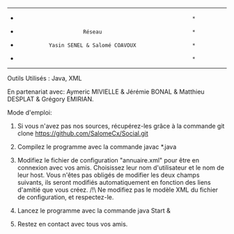 ***************************************************************
*                                                             *
*                          Réseau                             * 
*               Yasin SENEL & Salomé COAVOUX                  *
*                                                             *
***************************************************************

Outils Utilisés :
Java, XML

En partenariat avec: Aymeric MIVIELLE & Jérémie BONAL & Matthieu DESPLAT & Grégory EMIRIAN.

Mode d'emploi:

1. Si vous n'avez pas nos sources, récupérez-les grâce à la commande
git clone https://github.com/SalomeCx/Social.git

2. Compilez le programme avec la commande
javac *.java

3. Modifiez le fichier de configuration "annuaire.xml" pour être en connexion avec vos amis.
Choisissez leur nom d'utilisateur et le nom de leur host.
Vous n'êtes pas obligés de modifier les deux champs suivants, ils seront modifiés
automatiquement en fonction des liens d'amitié que vous créez.
/!\ Ne modifiez pas le modèle XML du fichier de configuration, et respectez-le.

4. Lancez le programme avec la commande
java Start &

5. Restez en contact avec tous vos amis.